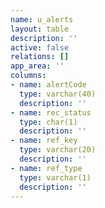```yaml
---
name: u_alerts
layout: table
description: ''
active: false
relations: []
app_area: ''
columns:
- name: alertCode
  type: varchar(40)
  description: ''
- name: rec_status
  type: char(1)
  description: ''
- name: ref_key
  type: varchar(20)
  description: ''
- name: ref_type
  type: varchar(1)
  description: ''
---
```


